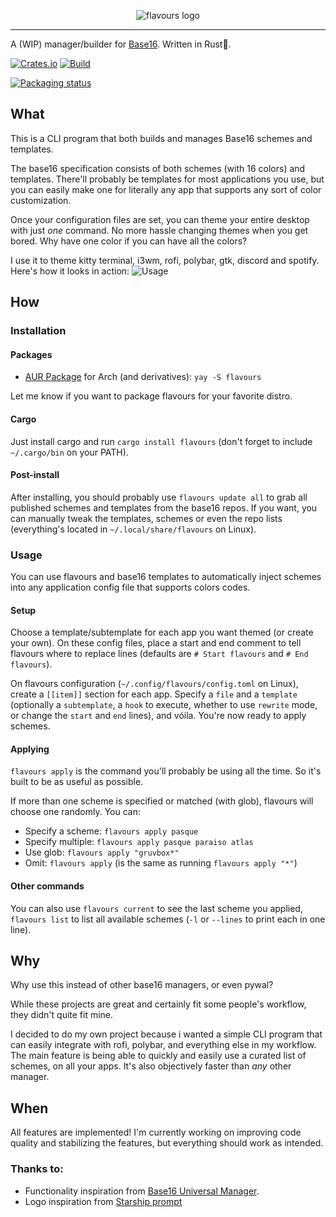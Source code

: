 <p align="center">
  <img src="https://raw.githubusercontent.com/Misterio77/flavours/master/logo.svg" alt="flavours logo"/>
</p>

---

A (WIP) manager/builder for [Base16](https://github.com/chriskempson/base16). Written in Rust🦀.

[![Crates.io](https://img.shields.io/crates/v/flavours.svg)](https://crates.io/crates/flavours)
[![Build](https://github.com/misterio77/flavours/workflows/Rust/badge.svg)](https://github.com/misterio77/flavours/actions?query=workflow%3ARust)

[![Packaging status](https://repology.org/badge/vertical-allrepos/flavours.svg)](https://repology.org/project/flavours/versions)


## What
This is a CLI program that both builds and manages Base16 schemes and templates.

The base16 specification consists of both schemes (with 16 colors) and templates. There'll probably be templates for most applications you use, but you can easily make one for literally any app that supports any sort of color customization.

Once your configuration files are set, you can theme your entire desktop with just *one* command. No more hassle changing themes when you get bored.
Why have one color if you can have all the colors?

I use it to theme kitty terminal, i3wm, rofi, polybar, gtk, discord and spotify. Here's how it looks in action:
![Usage](http://u.cubeupload.com/Misterio77x/flavours202009191033.gif)

## How

### Installation

#### Packages
- [AUR Package](https://aur.archlinux.org/packages/flavours/) for Arch (and derivatives):
`yay -S flavours`

Let me know if you want to package flavours for your favorite distro.

#### Cargo
Just install cargo and run `cargo install flavours` (don't forget to include `~/.cargo/bin` on your PATH).

#### Post-install
After installing, you should probably use `flavours update all` to grab all published schemes and templates from the base16 repos. If you want, you can manually tweak the templates, schemes or even the repo lists (everything's located in `~/.local/share/flavours` on Linux).

### Usage
You can use flavours and base16 templates to automatically inject schemes into any application config file that supports colors codes.

#### Setup
Choose a template/subtemplate for each app you want themed (or create your own).
On these config files, place a start and end comment to tell flavours where to replace lines (defaults are `# Start flavours` and `# End flavours`).

On flavours configuration (`~/.config/flavours/config.toml` on Linux), create a `[[item]]` section for each app. Specify a `file` and a `template` (optionally a `subtemplate`, a `hook` to execute, whether to use `rewrite` mode, or change the `start` and `end` lines), and vóila. You're now ready to apply schemes.

#### Applying
`flavours apply` is the command you'll probably be using all the time. So it's built to be as useful as possible.

If more than one scheme is specified or matched (with glob), flavours will choose one randomly.
You can:
- Specify a scheme: `flavours apply pasque`
- Specify multiple: `flavours apply pasque paraiso atlas`
- Use glob: `flavours apply "gruvbox*"`
- Omit: `flavours apply` (is the same as running `flavours apply "*"`)

#### Other commands
You can also use `flavours current` to see the last scheme you applied, `flavours list` to list all available schemes (`-l` or `--lines` to print each in one line).

## Why
Why use this instead of other base16 managers, or even pywal?

While these projects are great and certainly fit some people's workflow, they didn't quite fit mine.

I decided to do my own project because i wanted a simple CLI program that can easily integrate with rofi, polybar, and everything else in my workflow. The main feature is being able to quickly and easily use a curated list of schemes, on all your apps. It's also objectively faster than _any_ other manager.

## When
All features are implemented! I'm currently working on improving code quality and stabilizing the features, but everything should work as intended.

### Thanks to:
- Functionality inspiration from [Base16 Universal Manager](https://github.com/pinpox/base16-universal-manager).
- Logo inspiration from [Starship prompt](https://starship.rs)

